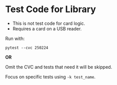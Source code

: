 # Test Code for Library

- This is not test code for card logic.
- Requires a card on a USB reader.

Run with:

```
pytest --cvc 250224
```

**OR**

Omit the CVC and tests that need it will be skipped.

Focus on specific tests using `-k test_name`.

